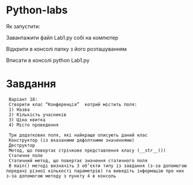 # Python-labs

 Як запустити:

 Завантажити файл Lab1.py собі на компютер

 Відкрити в консолі папку з його розташуванням

 Вписати в консолі python Lab1.py

# Завдання
```
 Варіант 18:
 Створити клас “Конференція”  котрий містить поля:
 1) Назва
 2) Кількість учасників
 3) Ціна квитка
 4) Місто проведення

 Три додаткових поля, які найкраще описують даний клас
 Конструктор (із вказаними дефолтними значеннями)
 Деструктор
 Метод, що повертає стрічкове представлення класу (__str__())
 Статичне поле
 Статичний метод, що повертає значення статичного поля
 В main() методі визначіть 3 об’єкти типу із завдання (з-за допомогою передачі різної кількості параметрів) та виведіть інформацію про них з-за допомогою методу з пункту 4 в консоль
```
